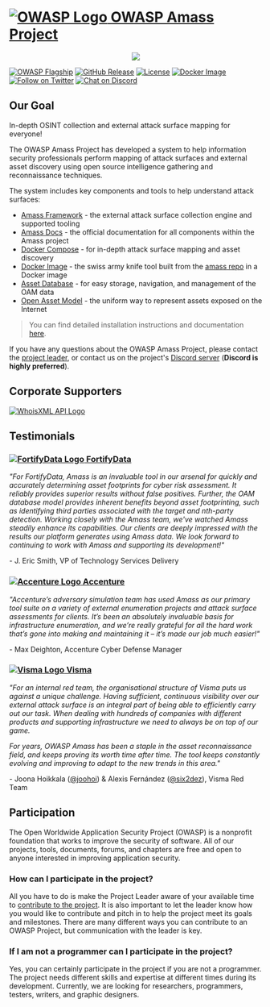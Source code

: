 # [![OWASP Logo](https://raw.githubusercontent.com/owasp-amass/docs/master/images/owasp_logo.png) OWASP Amass Project](https://owasp.org/www-project-amass/)

<p align="center">
  <img src="https://raw.githubusercontent.com/owasp-amass/docs/master/images/amass_v5_video.gif">
</p>

[![OWASP Flagship](https://img.shields.io/badge/owasp-flagship%20project-48A646.svg)](https://owasp.org/projects/#sec-flagships)
[![GitHub Release](https://img.shields.io/github/release/owasp-amass/amass)](https://github.com/owasp-amass/amass/releases/latest)
[![License](https://img.shields.io/badge/license-Apache%202.0-blue.svg)](https://www.apache.org/licenses/LICENSE-2.0)
[![Docker Image](https://img.shields.io/docker/pulls/owaspamass/amass.svg)](https://hub.docker.com/r/owaspamass/amass)
[![Follow on Twitter](https://img.shields.io/twitter/follow/owaspamass.svg?logo=twitter)](https://twitter.com/owaspamass)
[![Chat on Discord](https://img.shields.io/discord/433729817918308352.svg?logo=discord)](https://discord.gg/ANTyEDUXt5)

## Our Goal

In-depth OSINT collection and external attack surface mapping for everyone!

The OWASP Amass Project has developed a system to help information security professionals perform mapping of attack surfaces and external asset discovery using open source intelligence gathering and reconnaissance techniques.

The system includes key components and tools to help understand attack surfaces:

* [Amass Framework](https://github.com/owasp-amass/amass) - the external attack surface collection engine and supported tooling
* [Amass Docs](https://github.com/owasp-amass/docs) - the official documentation for all components within the Amass project
* [Docker Compose](https://github.com/owasp-amass/amass-docker-compose) - for in-depth attack surface mapping and asset discovery
* [Docker Image](https://hub.docker.com/r/owaspamass/amass) - the swiss army knife tool built from the [amass repo](https://github.com/owasp-amass/amass) in a Docker image
* [Asset Database](https://github.com/owasp-amass/asset-db) - for easy storage, navigation, and management of the OAM data
* [Open Asset Model](https://github.com/owasp-amass/open-asset-model) - the uniform way to represent assets exposed on the Internet

> You can find detailed installation instructions and documentation [here](https://owasp-amass.github.io/docs/).

If you have any questions about the OWASP Amass Project, please contact the [project leader](https://github.com/caffix), or contact us on the project's [Discord server](https://discord.gg/ANTyEDUXt5) (**Discord is highly preferred**).

## Corporate Supporters

[![WhoisXML API Logo](https://raw.githubusercontent.com/owasp-amass/docs/master/images/supporters/whoisxmlapi_logo.png)](https://www.whoisxmlapi.com/)

## Testimonials

### [![FortifyData Logo](https://raw.githubusercontent.com/owasp-amass/docs/master/images/supporters/testimonials/fortifydata_logo.png) FortifyData](https://www.fortifydata.com/)

*"For FortifyData, Amass is an invaluable tool in our arsenal for quickly and accurately determining asset footprints for cyber risk assessment. It reliably provides superior results without false positives. Further, the OAM database model provides inherent benefits beyond asset footprinting, such as identifying third parties associated with the target and nth-party detection. Working closely with the Amass team, we've watched Amass steadily enhance its capabilities. Our clients are deeply impressed with the results our platform generates using Amass data.  We look forward to continuing to work with Amass and supporting its development!"*

\- J. Eric Smith, VP of Technology Services Delivery

### [![Accenture Logo](https://raw.githubusercontent.com/owasp-amass/docs/master/images/supporters/testimonials/accenture_logo.png) Accenture](https://www.accenture.com/)

*"Accenture’s adversary simulation team has used Amass as our primary tool suite on a variety of external enumeration projects and attack surface assessments for clients. It’s been an absolutely invaluable basis for infrastructure enumeration, and we’re really grateful for all the hard work that’s gone into making and maintaining it – it’s made our job much easier!"*

\- Max Deighton, Accenture Cyber Defense Manager

### [![Visma Logo](https://raw.githubusercontent.com/owasp-amass/docs/master/images/supporters/testimonials/visma_logo.png) Visma](https://www.visma.com/)

*"For an internal red team, the organisational structure of Visma puts us against a unique challenge. Having sufficient, continuous visibility over our external attack surface is an integral part of being able to efficiently carry out our task. When dealing with hundreds of companies with different products and supporting infrastructure we need to always be on top of our game.*

*For years, OWASP Amass has been a staple in the asset reconnaissance field, and keeps proving its worth time after time. The tool keeps constantly evolving and improving to adapt to the new trends in this area."*

\- Joona Hoikkala ([@joohoi](https://github.com/joohoi)) & Alexis Fernández ([@six2dez](https://github.com/six2dez)), Visma Red Team

## Participation

The Open Worldwide Application Security Project (OWASP) is a nonprofit foundation that works to improve the security of software. All of our projects, tools, documents, forums, and chapters are free and open to anyone interested in improving application security.

### How can I participate in the project?

All you have to do is make the Project Leader aware of your available time to [contribute to the project](https://github.com/owasp-amass/amass/blob/main/CONTRIBUTING.md). It is also important to let the leader know how you would like to contribute and pitch in to help the project meet its goals and milestones. There are many different ways you can contribute to an OWASP Project, but communication with the leader is key.

### If I am not a programmer can I participate in the project?

Yes, you can certainly participate in the project if you are not a programmer. The project needs different skills and expertise at different times during its development. Currently, we are looking for researchers, programmers, testers, writers, and graphic designers.
